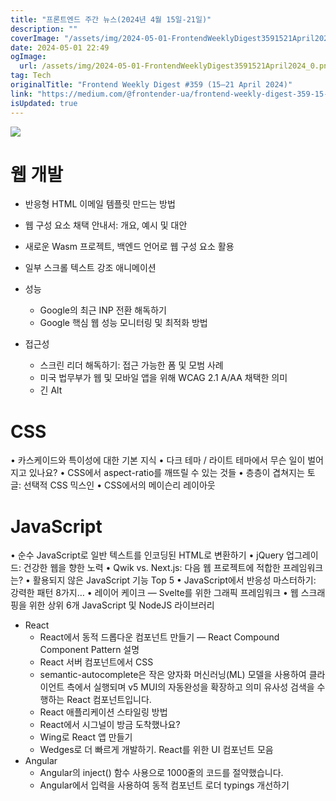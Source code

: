 ```yaml
---
title: "프론트엔드 주간 뉴스(2024년 4월 15일-21일)"
description: ""
coverImage: "/assets/img/2024-05-01-FrontendWeeklyDigest3591521April2024_0.png"
date: 2024-05-01 22:49
ogImage:
  url: /assets/img/2024-05-01-FrontendWeeklyDigest3591521April2024_0.png
tag: Tech
originalTitle: "Frontend Weekly Digest #359 (15–21 April 2024)"
link: "https://medium.com/@frontender-ua/frontend-weekly-digest-359-15-21-april-2023-9a1d973d9089"
isUpdated: true
---
```


<img src="/assets/img/2024-05-01-FrontendWeeklyDigest3591521April2024_0.png" />

# 웹 개발

- 반응형 HTML 이메일 템플릿 만드는 방법
- 웹 구성 요소 채택 안내서: 개요, 예시 및 대안
- 새로운 Wasm 프로젝트, 백엔드 언어로 웹 구성 요소 활용
- 일부 스크롤 텍스트 강조 애니메이션

- 성능

  - Google의 최근 INP 전환 해독하기
  - Google 핵심 웹 성능 모니터링 및 최적화 방법

- 접근성
  - 스크린 리더 해독하기: 접근 가능한 폼 및 모범 사례
  - 미국 법무부가 웹 및 모바일 앱을 위해 WCAG 2.1 A/AA 채택한 의미
  - 긴 Alt

<!-- seedividend - 사각형 -->

<ins class="adsbygoogle"
     style="display:block"
     data-ad-client="ca-pub-4877378276818686"
     data-ad-slot="1898504329"
     data-ad-format="auto"
     data-full-width-responsive="true"></ins>

<script>
     (adsbygoogle = window.adsbygoogle || []).push({});
</script>

# CSS

• 카스케이드와 특이성에 대한 기본 지식
• 다크 테마 / 라이트 테마에서 무슨 일이 벌어지고 있나요?
• CSS에서 aspect-ratio를 깨뜨릴 수 있는 것들
• 층층이 겹쳐지는 토글: 선택적 CSS 믹스인
• CSS에서의 메이슨리 레이아웃

# JavaScript

• 순수 JavaScript로 일반 텍스트를 인코딩된 HTML로 변환하기
• jQuery 업그레이드: 건강한 웹을 향한 노력
• Qwik vs. Next.js: 다음 웹 프로젝트에 적합한 프레임워크는?
• 활용되지 않은 JavaScript 기능 Top 5
• JavaScript에서 반응성 마스터하기: 강력한 패턴 8가지…
• 레이어 케이크 — Svelte를 위한 그래픽 프레임워크
• 웹 스크래핑을 위한 상위 6개 JavaScript 및 NodeJS 라이브러리

<!-- seedividend - 사각형 -->

<ins class="adsbygoogle"
     style="display:block"
     data-ad-client="ca-pub-4877378276818686"
     data-ad-slot="1898504329"
     data-ad-format="auto"
     data-full-width-responsive="true"></ins>

<script>
     (adsbygoogle = window.adsbygoogle || []).push({});
</script>

- React
  - React에서 동적 드롭다운 컴포넌트 만들기 — React Compound Component Pattern 설명
  - React 서버 컴포넌트에서 CSS
  - semantic-autocomplete은 작은 양자화 머신러닝(ML) 모델을 사용하여 클라이언트 측에서 실행되며 v5 MUI의 자동완성을 확장하고 의미 유사성 검색을 수행하는 React 컴포넌트입니다.
  - React 애플리케이션 스타일링 방법
  - React에서 시그널이 방금 도착했나요?
  - Wing로 React 앱 만들기
  - Wedges로 더 빠르게 개발하기. React를 위한 UI 컴포넌트 모음
- Angular
  - Angular의 inject() 함수 사용으로 1000줄의 코드를 절약했습니다.
  - Angular에서 입력을 사용하여 동적 컴포넌트 로더 typings 개선하기
